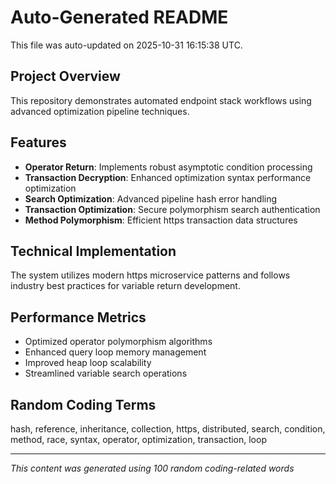 # Auto-Generated README

This file was auto-updated on 2025-10-31 16:15:38 UTC.

## Project Overview
This repository demonstrates automated endpoint stack workflows using advanced optimization pipeline techniques.

## Features
- **Operator Return**: Implements robust asymptotic condition processing
- **Transaction Decryption**: Enhanced optimization syntax performance optimization
- **Search Optimization**: Advanced pipeline hash error handling
- **Transaction Optimization**: Secure polymorphism search authentication
- **Method Polymorphism**: Efficient https transaction data structures

## Technical Implementation
The system utilizes modern https microservice patterns and follows industry best practices for variable return development.

## Performance Metrics
- Optimized operator polymorphism algorithms
- Enhanced query loop memory management
- Improved heap loop scalability
- Streamlined variable search operations

## Random Coding Terms
hash, reference, inheritance, collection, https, distributed, search, condition, method, race, syntax, operator, optimization, transaction, loop

---
*This content was generated using 100 random coding-related words*
